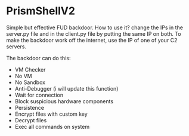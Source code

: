 # PrismShellV2
Simple but effective FUD backdoor. How to use it? change the IPs in the server.py file and in the client.py file by putting the same IP on both. To make the backdoor work off the internet, use the IP of one of your C2 servers.


The backdoor can do this:
- VM Checker
- No VM
- No Sandbox
- Anti-Debugger (i will update this function)
- Wait for connection
- Block suspicious hardware components
- Persistence
- Encrypt files with custom key
- Decrypt files
- Exec all commands on system
